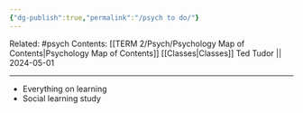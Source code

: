 ```yaml
---
{"dg-publish":true,"permalink":"/psych to do/"}
---
```


Related: #psych
Contents: [[TERM 2/Psych/Psychology Map of Contents\|Psychology Map of Contents]]
[[Classes\|Classes]]
Ted Tudor || 2024-05-01
***
- Everything on learning 
- Social learning study 
